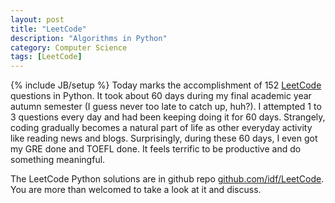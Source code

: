 ```yaml
---
layout: post
title: "LeetCode"
description: "Algorithms in Python"
category: Computer Science
tags: [LeetCode]
---
```

{% include JB/setup %}
Today marks the accomplishment of 152 [LeetCode](https://oj.leetcode.com/problems/) questions in Python. It took about 60 days during my final academic year autumn semester (I guess never too late to catch up, huh?). I attempted 1 to 3 questions every day and had been keeping doing it for 60 days. Strangely, coding gradually becomes a natural part of life as other everyday activity like reading news and blogs. Surprisingly, during these 60 days, I even got my GRE done and TOEFL done. It feels terrific to be productive and do something meaningful.  

The LeetCode Python solutions are in github repo [github.com/idf/LeetCode](https://github.com/zhangdanyangg/LeetCode). You are more than welcomed to take a look at it and discuss.  
